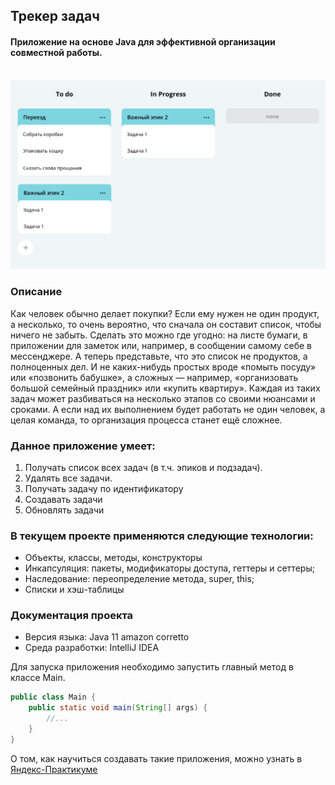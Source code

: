 ## Трекер задач

#### Приложение на основе Java для эффективной организации совместной работы.

<br>![TaskTracker](TaskTracker.png)
### Описание

Как человек обычно делает покупки? Если ему нужен не один продукт, а несколько, то очень вероятно, что сначала он составит список, чтобы ничего не забыть. Сделать это можно где угодно: на листе бумаги, в приложении для заметок или, например, в сообщении самому себе в мессенджере.
А теперь представьте, что это список не продуктов, а полноценных дел. И не каких-нибудь простых вроде «помыть посуду» или «позвонить бабушке», а сложных — например, «организовать большой семейный праздник» или «купить квартиру». Каждая из таких задач может разбиваться на несколько этапов со своими нюансами и сроками. А если над их выполнением будет работать не один человек, а целая команда, то организация процесса станет ещё сложнее.

### Данное приложение **умеет**:
1. Получать список всех задач (в т.ч. эпиков и подзадач).
2. Удалять все задачи.
3. Получать задачу по идентификатору
4. Создавать задачи
5. Обновлять задачи

### В текущем проекте применяются следующие технологии:
* Объекты, классы, методы, конструкторы
* Инкапсуляция: пакеты, модификаторы доступа, геттеры и сеттеры;
* Наследование: переопределение метода, super, this;
* Списки и хэш-таблицы

### Документация проекта

* Версия языка: Java 11 amazon corretto
* Среда разработки: IntelliJ IDEA

Для запуска приложения необходимо запустить главный метод в классе Main.
```java
public class Main {
    public static void main(String[] args) {
        //...
    }
}
```
О том, как научиться создавать такие приложения, можно узнать в [Яндекс-Практикуме](https://practicum.yandex.ru/java-developer/ "Тут учат Java!")

